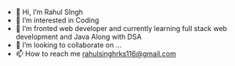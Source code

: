 - 👋 Hi, I’m Rahul SIngh
- 👀 I’m interested in Coding
- 🌱 I’m fronted web developer and currently learning full stack web development and Java Along with DSA
- 💞️ I’m looking to collaborate on ...
- 📫 How to reach me rahulsinghrks116@gmail.com

<!---
rahulsinghrks116/rahulsinghrks116 is a ✨ special ✨ repository because its `README.md` (this file) appears on your GitHub profile.
You can click the Preview link to take a look at your changes.
--->

